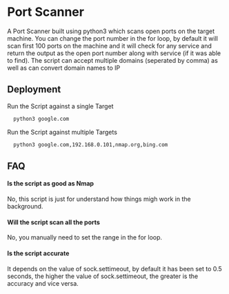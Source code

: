 
# Port Scanner

A Port Scanner built using python3 which scans open ports on the target machine. You can change the port number in the for loop, by default it will scan first 100 ports on the machine and it will check for any service and return the output as the open port number along with service (if it was able to find). The script can accept multiple domains (seperated by comma) as well as can convert domain names to IP 


## Deployment

Run the Script against a single Target

```bash
  python3 google.com
```
Run the Script against multiple Targets

```bash
  python3 google.com,192.168.0.101,nmap.org,bing.com
```
  
## FAQ

#### Is the script as good as Nmap

No, this script is just for understand how things migh work in the background.

#### Will the script scan all the ports

No, you manually need to set the range in the for loop.

#### Is the script accurate

It depends on the value of sock.settimeout, by default it has been set to 0.5 seconds, the higher the value of sock.settimeout, the greater is the accuracy and vice versa.

  
